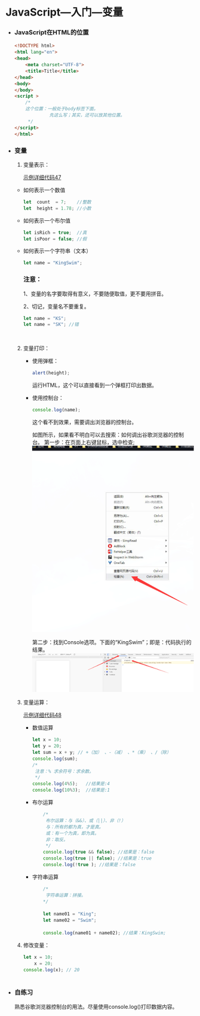# JavaScript—入门—变量

- ### JavaScript在HTML的位置

  ```html
  <!DOCTYPE html>
  <html lang="en">
  <head>
      <meta charset="UTF-8">
      <title>Title</title>
  </head>
  <body>
  </body>
  <script >
      /*
      这个位置：一般处于body标签下面。
               先这么写；其实，还可以放其他位置。
       */
  </script>
  </html>
  ```

  

- ### 变量

  1. 变量表示：
  
     [示例详细代码47](代码相关/demo47-JavaScript-variable.html)
  
   - 如何表示一个数值
  
     ```javascript
     let  count  = 7;    //整数
     let  height = 1.78; //小数
     ```
  
   - 如何表示一个布尔值
  
     ```javascript
     let isRich = true;  //真
     let isPoor = false; //假
     ```
  
  - 如何表示一个字符串（文本）
  
    ```javascript
    let name = "KingSwim";
    ```
    
    ### 注意：
    
    1、变量的名字要取得有意义，不要随便取值，更不要用拼音。
    
    2、切记，变量名不要重复。
  
       ```javascript
    let name = "KS";
    let name = "SK"; //错
       ```
    ​     
  2. 变量打印：
  
     - 使用弹框：
  
       ```javascript
       alert(height);
       ```
  
       运行HTML，这个可以直接看到一个弹框打印出数据。
  
     - 使用控制台：
  
       ```javascript
       console.log(name);
       ```
  
       这个看不到效果，需要调出浏览器的控制台。
  
       如图所示，如果看不明白可以去搜索：如何调出谷歌浏览器的控制台。
       第一步：在页面上右键鼠标，选中检查;
       ![](代码相关/imgs/right-click.png)
       
       第二步：找到Console选项。下面的“KingSwim”；即是：代码执行的结果。
       ![](代码相关/imgs/console-show.png)
     
  3. 变量运算：
  
     [示例详细代码48](代码相关/demo48-JavaScript-compute.html)
  
     - 数值运算
  
       ```javascript
       let x = 10;
       let y = 20;
       let sum = x + y; // +（加） 、-（减） 、*（乘） 、/（除）
       console.log(sum);
       /*
        注意：% 求余符号：求余数。
        */
       console.log(4%5);   //结果是:4
       console.log(10%3);  //结果是:1
  
       ```
       
     - 布尔运算
  
       ```javascript
           /*
            布尔运算：与（&&）、或（||）、非（!）
            与：所有的都为真，才是真。
            或：有一个为真，即为真。
            非：取反。
            */
           console.log(true && false); //结果是：false
           console.log(true || false); //结果是：true
           console.log(!true ); //结果是：false
       ```
  
       
  
     - 字符串运算
  
       ```javascript
           /*
            字符串运算：拼接。
           */
       
           let name01 = "King";
           let name02 = "Swim";
       
           console.log(name01 + name02); //结果：KingSwim;
       ```
  
       
  
  4. 修改变量：
  
     ```javascript
     let x = 10;
         x = 20;
     console.log(x); // 20 
         
     ```
  
- ### 自练习

  熟悉谷歌浏览器控制台的用法。尽量使用console.log()打印数据内容。

